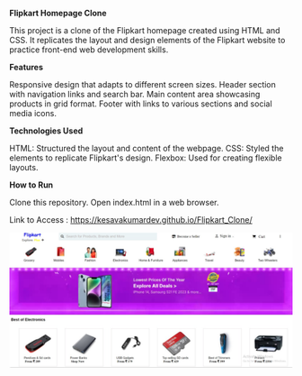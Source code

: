 **Flipkart Homepage Clone**

This project is a clone of the Flipkart homepage created using HTML and CSS. It replicates the layout and design elements of the Flipkart website to practice front-end web development skills.

**Features**

Responsive design that adapts to different screen sizes.
Header section with navigation links and search bar.
Main content area showcasing products in grid format.
Footer with links to various sections and social media icons.

**Technologies Used**

HTML: Structured the layout and content of the webpage.
CSS: Styled the elements to replicate Flipkart's design.
Flexbox: Used for creating flexible layouts.

**How to Run**

Clone this repository.
Open index.html in a web browser.

Link to Access : https://kesavakumardev.github.io/Flipkart_Clone/

![Flipkart Homepage Clone](Images/Flipkart_homepage.jpeg)

